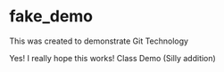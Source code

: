 # fake_demo
This was created to demonstrate Git Technology

Yes! I really hope this works!
Class Demo (Silly addition)
